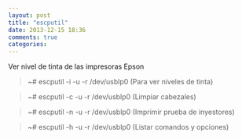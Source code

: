 ```yaml
---
layout: post
title: "escputil"
date: 2013-12-15 18:36
comments: true
categories: 
---
```

Ver nivel de tinta de las impresoras Epson

>~# escputil -i -u -r /dev/usblp0 (Para ver niveles de tinta)

>~# escputil -c -u -r /dev/usblp0 (Limpiar cabezales)

>~# escputil -n -u -r /dev/usblp0 (Imprimir prueba de inyestores)

>~# escputil -h -u -r /dev/usblp0 (Listar comandos y opciones)

